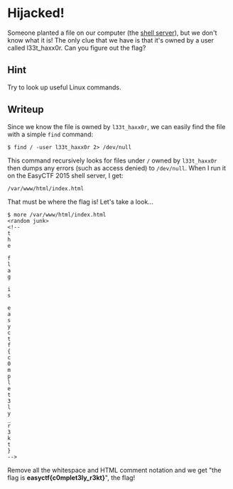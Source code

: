 # Hijacked!
Someone planted a file on our computer (the [shell server](https://www.easyctf.com/shell)), but we don't know what it is! The only clue that we have is that it's owned by a user called l33t_haxx0r. Can you figure out the flag?

## Hint
Try to look up useful Linux commands.

## Writeup
Since we know the file is owned by `l33t_haxx0r`, we can easily find the file with a simple `find` command:

```
$ find / -user l33t_haxx0r 2> /dev/null
```

This command recursively looks for files under `/` owned by `l33t_haxx0r` then dumps any errors (such as access denied) to `/dev/null`. When I run it on the EasyCTF 2015 shell server, I get:

```
/var/www/html/index.html
```

That must be where the flag is! Let's take a look...

```
$ more /var/www/html/index.html
<random junk>
<!--
t
h
e

f
l
a
g

i
s

e
a
s
y
c
t
f
{
c
0
m
p
l
e
t
3
l
y
_
r
3
k
t
}
-->
```

Remove all the whitespace and HTML comment notation and we get "the flag is __easyctf{c0mplet3ly_r3kt}__", the flag!
